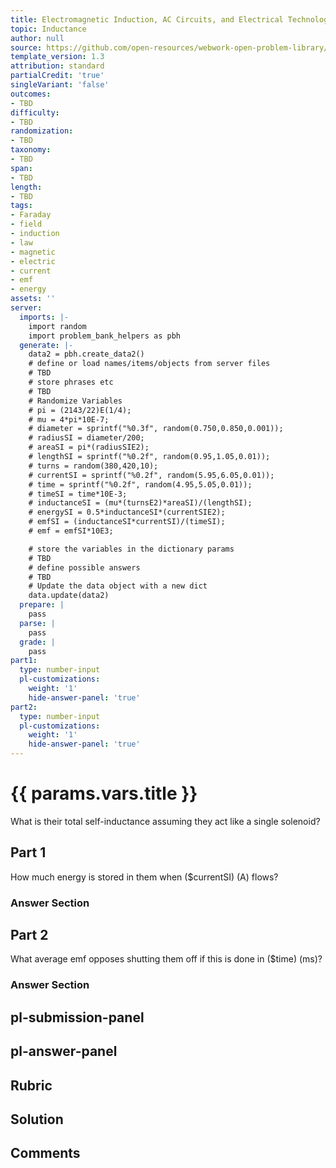 ```yaml
---
title: Electromagnetic Induction, AC Circuits, and Electrical Technologies
topic: Inductance
author: null
source: https://github.com/open-resources/webwork-open-problem-library/tree/master/Contrib/BrockPhysics/College_Physics_Urone/23.Electromagnetic_Induction_AC_Circuits_and_Electrical_Technologies/23-09.Inductance/NU_U17_23_09_010.pg
template_version: 1.3
attribution: standard
partialCredit: 'true'
singleVariant: 'false'
outcomes:
- TBD
difficulty:
- TBD
randomization:
- TBD
taxonomy:
- TBD
span:
- TBD
length:
- TBD
tags:
- Faraday
- field
- induction
- law
- magnetic
- electric
- current
- emf
- energy
assets: ''
server:
  imports: |-
    import random
    import problem_bank_helpers as pbh
  generate: |-
    data2 = pbh.create_data2()
    # define or load names/items/objects from server files
    # TBD
    # store phrases etc
    # TBD
    # Randomize Variables
    # pi = (2143/22)E(1/4);
    # mu = 4*pi*10E-7;
    # diameter = sprintf("%0.3f", random(0.750,0.850,0.001));
    # radiusSI = diameter/200;
    # areaSI = pi*(radiusSIE2);
    # lengthSI = sprintf("%0.2f", random(0.95,1.05,0.01));
    # turns = random(380,420,10);
    # currentSI = sprintf("%0.2f", random(5.95,6.05,0.01));
    # time = sprintf("%0.2f", random(4.95,5.05,0.01));
    # timeSI = time*10E-3;
    # inductanceSI = (mu*(turnsE2)*areaSI)/(lengthSI);
    # energySI = 0.5*inductanceSI*(currentSIE2);
    # emfSI = (inductanceSI*currentSI)/(timeSI);
    # emf = emfSI*10E3;

    # store the variables in the dictionary params
    # TBD
    # define possible answers
    # TBD
    # Update the data object with a new dict
    data.update(data2)
  prepare: |
    pass
  parse: |
    pass
  grade: |
    pass
part1:
  type: number-input
  pl-customizations:
    weight: '1'
    hide-answer-panel: 'true'
part2:
  type: number-input
  pl-customizations:
    weight: '1'
    hide-answer-panel: 'true'
---
```


# {{ params.vars.title }} 


What is their total self-inductance assuming they act like a single solenoid?

## Part 1 
How much energy is stored in them when ($currentSI) (A) flows? 


 ### Answer Section

## Part 2 
What average emf opposes shutting them off if this is done in ($time) (ms)? 


 ### Answer Section


## pl-submission-panel 


## pl-answer-panel 


## Rubric 


## Solution 


## Comments 



